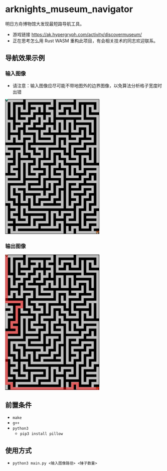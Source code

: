 # arknights_museum_navigator
明日方舟博物馆大发现最短路导航工具。

- 游戏链接 https://ak.hypergryph.com/activity/discovermuseum/
- 正在思考怎么用 Rust WASM 重构此项目，有会相关技术的同志欢迎联系。



## 导航效果示例

### 输入图像

- 请注意：输入图像应尽可能不带地图外的边界图像，以免算法分析格子宽度时出错

<img src="./img/maze.png" style="width: 300px">

### 输出图像

<img src="./img/finl.png" style="width: 300px">



## 前置条件

- `make`
- `g++`
- `python3`
  - `pip3 install pillow`



## 使用方式

- `python3 main.py <输入图像路径> <锤子数量>`

